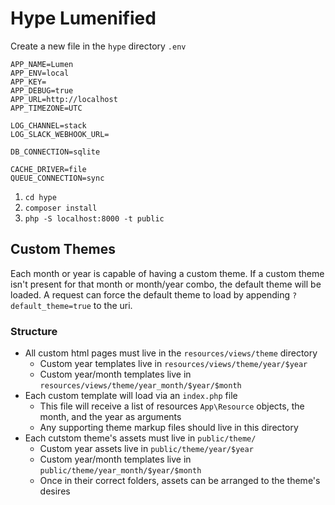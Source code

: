 # Hype Lumenified

Create a new file in the `hype` directory `.env`

```
APP_NAME=Lumen
APP_ENV=local
APP_KEY=
APP_DEBUG=true
APP_URL=http://localhost
APP_TIMEZONE=UTC

LOG_CHANNEL=stack
LOG_SLACK_WEBHOOK_URL=

DB_CONNECTION=sqlite

CACHE_DRIVER=file
QUEUE_CONNECTION=sync
```

1. `cd hype`
2. `composer install`
3. `php -S localhost:8000 -t public`

## Custom Themes

Each month or year is capable of having a custom theme. If a custom theme isn't present for that month or month/year combo, the default theme will be loaded. A request can force the default theme to load by appending `?default_theme=true` to the uri.

### Structure

* All custom html pages must live in the `resources/views/theme` directory
    * Custom year templates live in `resources/views/theme/year/$year`
    * Custom year/month templates live in `resources/views/theme/year_month/$year/$month`
* Each custom template will load via an `index.php` file
    * This file will receive a list of resources `App\Resource` objects, the month, and the year as arguments
    * Any supporting theme markup files should live in this directory
* Each cutstom theme's assets must live in `public/theme/`
    * Custom year assets live in `public/theme/year/$year`
    * Custom year/month templates live in `public/theme/year_month/$year/$month`
    * Once in their correct folders, assets can be arranged to the theme's desires
